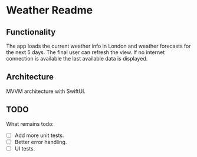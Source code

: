 # Weather Readme


## Functionality
The app loads the current weather info in London and weather forecasts for the next 5 days. 
The final user can refresh the view.
If no internet connection is available the last available data is displayed.

## Architecture
MVVM architecture with SwiftUI.

## TODO

What remains todo:

- [ ] Add more unit tests.
- [ ] Better error handling.
- [ ] UI tests.
